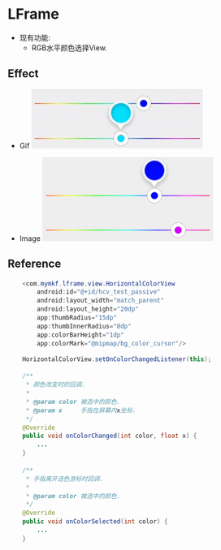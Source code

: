 # LFrame
* 现有功能:<br/>
  * RGB水平颜色选择View.

## Effect
  * Gif
  ![](https://github.com/mmmmymkf/LFrame/blob/master/screenshot/ColorView.gif)

  * Image
  ![](https://github.com/mmmmymkf/LFrame/blob/master/screenshot/ColorView.jpg)

## Reference

```Java
    <com.mymkf.lframe.view.HorizontalColorView
        android:id="@+id/hcv_test_passive"
        android:layout_width="match_parent"
        android:layout_height="20dp"
        app:thumbRadius="15dp"
        app:thumbInnerRadius="8dp"
        app:colorBarHeight="1dp"
        app:colorMark="@mipmap/bg_color_cursor"/>
```

```Java
    HorizontalColorView.setOnColorChangedListener(this);

    /**
     * 颜色改变时的回调.
     *
     * @param color 被选中的颜色.
     * @param x     手指在屏幕内x坐标.
     */
    @Override
    public void onColorChanged(int color, float x) {
        ...
    }

    /**
     * 手指离开选色游标时回调.
     *
     * @param color 被选中的颜色.
     */
    @Override
    public void onColorSelected(int color) {
        ...
    }
```
